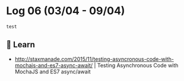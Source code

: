 # Log 06 (03/04 - 09/04)

`test`

## :book: Learn

- http://staxmanade.com/2015/11/testing-asyncronous-code-with-mochajs-and-es7-async-await/ | Testing Asynchronous Code with MochaJS and ES7 async/await
